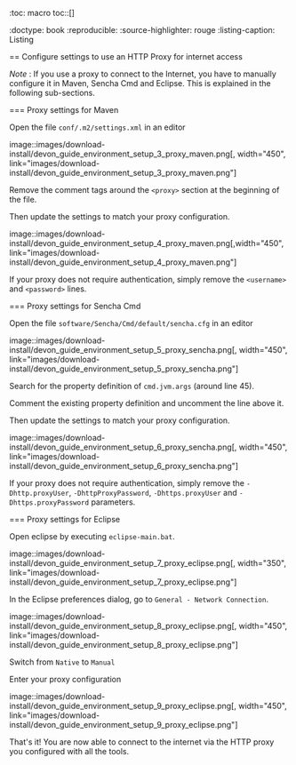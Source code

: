:toc: macro
toc::[]

:doctype: book
:reproducible:
:source-highlighter: rouge
:listing-caption: Listing

== Configure settings to use an HTTP Proxy for internet access

*Note* : If you use a proxy to connect to the Internet, you have to manually configure it in Maven, Sencha Cmd and Eclipse. This is explained in the following sub-sections.

=== Proxy settings for Maven

Open the file `conf/.m2/settings.xml` in an editor

image::images/download-install/devon_guide_environment_setup_3_proxy_maven.png[, width="450", link="images/download-install/devon_guide_environment_setup_3_proxy_maven.png"]

Remove the comment tags around the `<proxy>` section at the beginning of the file.

Then update the settings to match your proxy configuration.

image::images/download-install/devon_guide_environment_setup_4_proxy_maven.png[,width="450", link="images/download-install/devon_guide_environment_setup_4_proxy_maven.png"]

If your proxy does not require authentication, simply remove the `<username>` and `<password>` lines.

=== Proxy settings for Sencha Cmd

Open the file `software/Sencha/Cmd/default/sencha.cfg` in an editor

image::images/download-install/devon_guide_environment_setup_5_proxy_sencha.png[, width="450", link="images/download-install/devon_guide_environment_setup_5_proxy_sencha.png"]

Search for the property definition of `cmd.jvm.args` (around line 45).

Comment the existing property definition and uncomment the line above it.

Then update the settings to match your proxy configuration.

image::images/download-install/devon_guide_environment_setup_6_proxy_sencha.png[, width="450", link="images/download-install/devon_guide_environment_setup_6_proxy_sencha.png"]

If your proxy does not require authentication, simply remove the `-Dhttp.proxyUser`, `-DhttpProxyPassword`, `-Dhttps.proxyUser` and `-Dhttps.proxyPassword` parameters.

=== Proxy settings for Eclipse

Open eclipse by executing `eclipse-main.bat`.

image::images/download-install/devon_guide_environment_setup_7_proxy_eclipse.png[, width="350", link="images/download-install/devon_guide_environment_setup_7_proxy_eclipse.png"]

In the Eclipse preferences dialog, go to `General - Network Connection`.

image::images/download-install/devon_guide_environment_setup_8_proxy_eclipse.png[, width="450", link="images/download-install/devon_guide_environment_setup_8_proxy_eclipse.png"]

Switch from `Native` to `Manual`

Enter your proxy configuration

image::images/download-install/devon_guide_environment_setup_9_proxy_eclipse.png[, width="450", link="images/download-install/devon_guide_environment_setup_9_proxy_eclipse.png"]

That's it! You are now able to connect to the internet via the HTTP proxy you configured with all the tools.